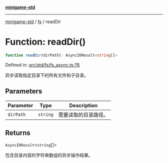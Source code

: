 [**minigame-std**](../../../README.md)

***

[minigame-std](../../../README.md) / [fs](../README.md) / readDir

# Function: readDir()

```ts
function readDir(dirPath): AsyncIOResult<string[]>
```

Defined in: [src/std/fs/fs\_async.ts:76](https://github.com/JiangJie/minigame-std/blob/8c5db4b9c3dabb4d0435a493922f29b60a730f0d/src/std/fs/fs_async.ts#L76)

异步读取指定目录下的所有文件和子目录。

## Parameters

| Parameter | Type | Description |
| ------ | ------ | ------ |
| `dirPath` | `string` | 需要读取的目录路径。 |

## Returns

`AsyncIOResult`\<`string`[]\>

包含目录内容的字符串数组的异步操作结果。
